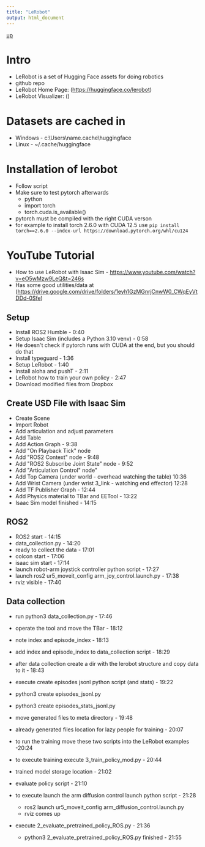 ```yaml
---
title: "LeRobot"
output: html_document
---
```

[up](https://mikewise2718.github.io/markdowndocs/)

# Intro
- LeRobot is a set of Hugging Face assets for doing robotics
- github repo
- LeRobot Home Page: (https://huggingface.co/lerobot)
- LeRobot Visualizer: ()

# Datasets are cached in
- Windows - c:\Users\name\.cache\huggingface
- Linux - ~/.cache/huggingface


# Installation of lerobot
- Follow script
- Make sure to test pytorch afterwards
  - python
  - import torch
  - torch.cuda.is_available()
- pytorch must be compiled with the right CUDA verson
- for example to install torch 2.6.0 with CUDA 12.5 use
    `pip install torch==2.6.0 --index-url https://download.pytorch.org/whl/cu124`

# YouTube Tutorial
- How to use LeRobot with Isaac Sim - https://www.youtube.com/watch?v=eO5wMzw9LeQ&t=246s
- Has some good utilities/data at (https://drive.google.com/drive/folders/1eyh1GzMGnrjCnwW0_CWqEyVtDDd-0Sfe)



## Setup
- Install ROS2 Humble - 0:40
- Setup Isaac Sim (includes a Python 3.10 venv) - 0:58
- He doesn't check if pytorch runs with CUDA at the end, but you should do that
- Install typeguard - 1:36
- Setup LeRobot - 1:40
- Install aloha and pushT - 2:11
- LeRobot how to train your own policy - 2:47
- Download modified files from Dropbox

## Create USD File with Isaac Sim
- Create Scene
- Import Robot
- Add articulation and adjust parameters
- Add Table
- Add Action Graph - 9:38
- Add "On Playback Tick" node
- Add "ROS2 Context" node - 9:48
- Add "ROS2 Subscribe Joint State" node - 9:52
- Add "Articulation Control" node"
- Add Top Camera (under world - overhead watching the table) 10:36
- Add Wrist Camera (under wrist 3_link - watching end effector) 12:28
- Add TF Publisher Graph - 12:44
- Add Physics material to TBar and EETool - 13:22
- Isaac Sim model finished - 14:15

## ROS2
- ROS2 start - 14:15
- data_collection.py - 14:20
- ready to collect the data - 17:01
- colcon start - 17:06
- isaac sim start - 17:14
- launch robot-arm joystick controller python script - 17:27
- launch ros2 ur5_moveit_config arm_joy_control.launch.py - 17:38
- rviz visible - 17:40

## Data collection
- run python3 data_collection.py - 17:46
- operate the tool and move the TBar - 18:12
- note index and episode_index - 18:13
- add index and episode_index to data_collection script - 18:29
- after data collection create a dir with the lerobot structure and copy data to it - 18:43
- execute create episodes jsonl python script (and stats)  - 19:22
-   python3 create episodes_jsonl.py
-   python3 create episodes_stats_jsonl.py
- move generated files to meta directory - 19:48


- already generated files location for lazy people for training - 20:07
- to run the training move these two scripts into the LeRobot examples -20:24
- to execute training execute 3_train_policy_mod.py - 20:44
- trained model storage location - 21:02
- evaluate policy script - 21:10
- to execute launch the arm diffusion control launch python script - 21:28
   - ros2 launch ur5_moveit_config arm_diffusion_control.launch.py
   - rviz comes up
- execute 2_evaluate_pretrained_policy_ROS.py - 21:36
   - python3 2_evaluate_pretrained_policy_ROS.py
finished - 21:55